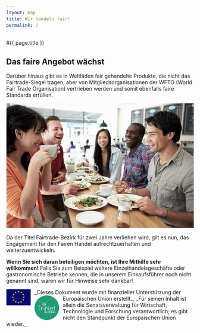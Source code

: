 ```yaml
---
layout: map
title: Wir handeln fair!
permalink: /
---
```



<!-- PLZ: http://fbinter.stadt-berlin.de/fb/wfs/geometry/senstadt/re_postleit?
REQUEST=GetCapabilities&SERVICE=WFS&VERSION=1.1.0-->

#{{ page.title }}


## Das faire Angebot wächst
Darüber hinaus gibt es in Weltläden fair gehandelte Produkte, die nicht das Fairtrade-Siegel tragen, aber von Mitgliedsorganisationen der WFTO (World Fair Trade Organisation) vertrieben werden und somit ebenfalls faire Standards erfüllen.

![Fair](/images/wir-handeln-fair.jpg)

Da der Titel Fairtrade-Bezirk für zwei Jahre verliehen wird, gilt es nun, das Engagement für den Fairen Handel aufrechtzuerhalten und weiterzuentwickeln.

**Wenn Sie sich daran beteiligen möchten, ist Ihre Mithilfe sehr willkommen!**
Falls Sie zum Beispiel weitere Einzelhandelsgeschäfte oder gastronomische Betriebe kennen, die in unserem Einkaufsführer noch nicht genannt sind, waren wir für Hinweise sehr dankbar!
  

<img src="/images/eu.jpg" width="66px" style="float:left; margin-right:10px;" />
_Dieses Dokument wurde mit finanzieller Unterstützung der Europäischen Union erstellt._

<img src="/images/trinet.jpg" width="66px" style="float:left; margin-right:10px" />
_Für seinen Inhalt ist allein die Senatsverwaltung für Wirtschaft, Technologie und Forschung verantwortlich; es gibt nicht den Standpunkt der Europäischen Union wieder._






